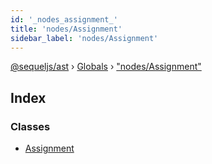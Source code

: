 ```yaml
---
id: '_nodes_assignment_'
title: 'nodes/Assignment'
sidebar_label: 'nodes/Assignment'
---
```


[@sequeljs/ast](../index.md) › [Globals](../globals.md) ›
["nodes/Assignment"](_nodes_assignment_.md)

## Index

### Classes

- [Assignment](../classes/_nodes_assignment_.assignment.md)
